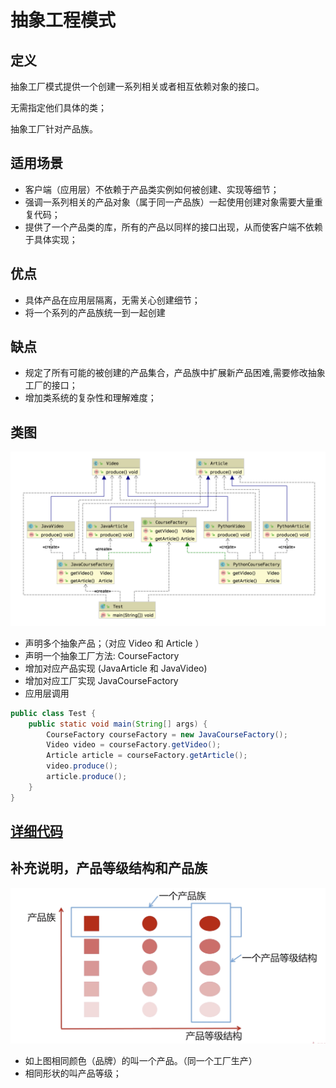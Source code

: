 # 抽象工程模式

## 定义

抽象工厂模式提供一个创建一系列相关或者相互依赖对象的接口。  

无需指定他们具体的类；

抽象工厂针对产品族。

## 适用场景 

* 客户端（应用层）不依赖于产品类实例如何被创建、实现等细节；
* 强调一系列相关的产品对象（属于同一产品族）一起使用创建对象需要大量重复代码；
* 提供了一个产品类的库，所有的产品以同样的接口出现，从而使客户端不依赖于具体实现；


## 优点

* 具体产品在应用层隔离，无需关心创建细节；
* 将一个系列的产品族统一到一起创建

## 缺点

* 规定了所有可能的被创建的产品集合，产品族中扩展新产品困难,需要修改抽象工厂的接口；
* 增加类系统的复杂性和理解难度；


## 类图

![](./assets/2019-05-18-20-47-28.png)

* 声明多个抽象产品；（对应 Video  和 Article ）
* 声明一个抽象工厂方法: CourseFactory
* 增加对应产品实现 (JavaArticle 和 JavaVideo)
* 增加对应工厂实现 JavaCourseFactory
* 应用层调用  

```JAVA
public class Test {
    public static void main(String[] args) {
        CourseFactory courseFactory = new JavaCourseFactory();
        Video video = courseFactory.getVideo();
        Article article = courseFactory.getArticle();
        video.produce();
        article.produce();
    }
}

```


## [详细代码](../src/main/java/com/nick/design/pattern/creational/abstractfactory)


## 补充说明，产品等级结构和产品族


![](./assets/2019-05-18-12-38-54.png)

* 如上图相同颜色（品牌）的叫一个产品。（同一个工厂生产）
* 相同形状的叫产品等级；

